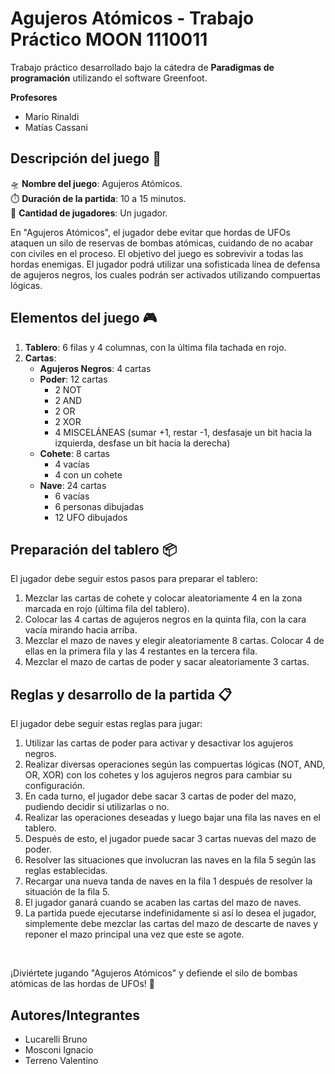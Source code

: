 # Agujeros Atómicos - Trabajo Práctico MOON 1110011

Trabajo práctico desarrollado bajo la cátedra de **Paradigmas de programación** utilizando el software Greenfoot. 
<br>

**Profesores**
<ul>
  <li>Mario Rinaldi</li>
  <li>Matías Cassani</li>
</ul>

## Descripción del juego :green_book:

🛸 **Nombre del juego**: Agujeros Atómicos.
<br>
⏱️ **Duración de la partida**: 10 a 15 minutos.
<br>
👥 **Cantidad de jugadores**: Un jugador.

En "Agujeros Atómicos", el jugador debe evitar que hordas de UFOs ataquen un silo de reservas de bombas atómicas, cuidando de no acabar con civiles en el proceso. El objetivo del juego es sobrevivir a todas las hordas enemigas. El jugador podrá utilizar una sofisticada línea de defensa de agujeros negros, los cuales podrán ser activados utilizando compuertas lógicas.

## Elementos del juego 🎮

1. **Tablero**: 6 filas y 4 columnas, con la última fila tachada en rojo.
2. **Cartas**:
   - **Agujeros Negros**: 4 cartas
   - **Poder**: 12 cartas
     - 2 NOT
     - 2 AND
     - 2 OR
     - 2 XOR
     - 4 MISCELÁNEAS (sumar +1, restar -1, desfasaje un bit hacia la izquierda, desfase un bit hacia la derecha)
   - **Cohete**: 8 cartas
     - 4 vacías
     - 4 con un cohete
   - **Nave**: 24 cartas
     - 6 vacías
     - 6 personas dibujadas
     - 12 UFO dibujados

## Preparación del tablero :package:

El jugador debe seguir estos pasos para preparar el tablero:

1. Mezclar las cartas de cohete y colocar aleatoriamente 4 en la zona marcada en rojo (última fila del tablero).
2. Colocar las 4 cartas de agujeros negros en la quinta fila, con la cara vacía mirando hacia arriba.
3. Mezclar el mazo de naves y elegir aleatoriamente 8 cartas. Colocar 4 de ellas en la primera fila y las 4 restantes en la tercera fila.
4. Mezclar el mazo de cartas de poder y sacar aleatoriamente 3 cartas.

## Reglas y desarrollo de la partida 	:clipboard:

El jugador debe seguir estas reglas para jugar:

1. Utilizar las cartas de poder para activar y desactivar los agujeros negros.
2. Realizar diversas operaciones según las compuertas lógicas (NOT, AND, OR, XOR) con los cohetes y los agujeros negros para cambiar su configuración.
3. En cada turno, el jugador debe sacar 3 cartas de poder del mazo, pudiendo decidir si utilizarlas o no.
4. Realizar las operaciones deseadas y luego bajar una fila las naves en el tablero.
5. Después de esto, el jugador puede sacar 3 cartas nuevas del mazo de poder.
6. Resolver las situaciones que involucran las naves en la fila 5 según las reglas establecidas.
7. Recargar una nueva tanda de naves en la fila 1 después de resolver la situación de la fila 5.
8. El jugador ganará cuando se acaben las cartas del mazo de naves.
9. La partida puede ejecutarse indefinidamente si así lo desea el jugador, simplemente debe mezclar las cartas del mazo de descarte de naves y reponer el mazo principal una vez que este se agote.

<br>

¡Diviértete jugando "Agujeros Atómicos" y defiende el silo de bombas atómicas de las hordas de UFOs! 🚀

## Autores/Integrantes

<ul>
 <li>Lucarelli Bruno</li>
 <li>Mosconi Ignacio</li>
 <li>Terreno Valentino</li>
</ul>
